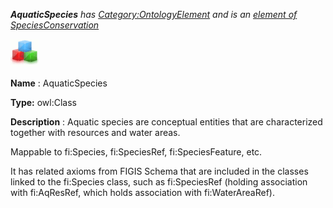 ___AquaticSpecies__ 
 has
 [Category:OntologyElement](../../Category/OntologyElement "Category:OntologyElement") 
 and is an
 [element of](../../Property/ElementOf "Property:ElementOf") 
[SpeciesConservation](../../Submissions/SpeciesConservation "Submissions:SpeciesConservation")_




  





[![Class](../public/images/thumb/2/27/Class.gif/45px-Class.gif)](../../Image/Class.gif "Class")


__Name__ 
 : AquaticSpecies
 



__Type:__ 
 owl:Class
 



__Description__ 
 : Aquatic species are conceptual entities that are characterized together with resources and water areas.
 



 Mappable to fi:Species, fi:SpeciesRef, fi:SpeciesFeature, etc.
 



 It has related axioms from FIGIS Schema that are included in the classes linked to the fi:Species class, such as fi:SpeciesRef (holding association with fi:AqResRef, which holds association with fi:WaterAreaRef).